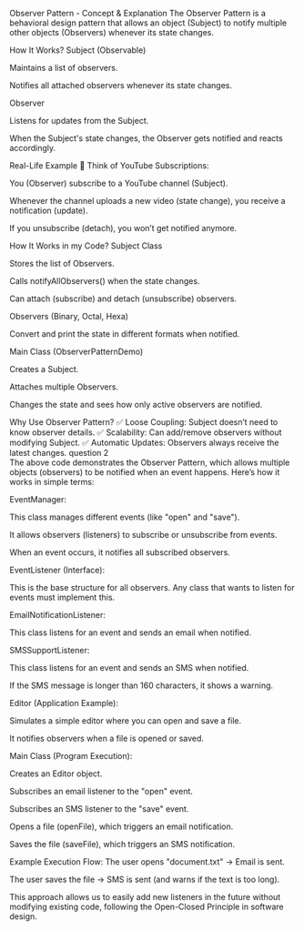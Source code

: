 Observer Pattern - Concept & Explanation
The Observer Pattern is a behavioral design pattern that allows an object (Subject) to notify multiple other objects (Observers) whenever its state changes.

How It Works?
Subject (Observable)

Maintains a list of observers.

Notifies all attached observers whenever its state changes.

Observer

Listens for updates from the Subject.

When the Subject's state changes, the Observer gets notified and reacts accordingly.

Real-Life Example 📌
Think of YouTube Subscriptions:

You (Observer) subscribe to a YouTube channel (Subject).

Whenever the channel uploads a new video (state change), you receive a notification (update).

If you unsubscribe (detach), you won’t get notified anymore.

How It Works in my Code?
Subject Class

Stores the list of Observers.

Calls notifyAllObservers() when the state changes.

Can attach (subscribe) and detach (unsubscribe) observers.

Observers (Binary, Octal, Hexa)

Convert and print the state in different formats when notified.

Main Class (ObserverPatternDemo)

Creates a Subject.

Attaches multiple Observers.

Changes the state and sees how only active observers are notified.

Why Use Observer Pattern?
✅ Loose Coupling: Subject doesn’t need to know observer details.
✅ Scalability: Can add/remove observers without modifying Subject.
✅ Automatic Updates: Observers always receive the latest changes.
question 2  
The above code demonstrates the Observer Pattern, which allows multiple objects (observers) to be notified when an event happens. Here’s how it works in simple terms:

EventManager:

This class manages different events (like "open" and "save").

It allows observers (listeners) to subscribe or unsubscribe from events.

When an event occurs, it notifies all subscribed observers.

EventListener (Interface):

This is the base structure for all observers. Any class that wants to listen for events must implement this.

EmailNotificationListener:

This class listens for an event and sends an email when notified.

SMSSupportListener:

This class listens for an event and sends an SMS when notified.

If the SMS message is longer than 160 characters, it shows a warning.

Editor (Application Example):

Simulates a simple editor where you can open and save a file.

It notifies observers when a file is opened or saved.

Main Class (Program Execution):

Creates an Editor object.

Subscribes an email listener to the "open" event.

Subscribes an SMS listener to the "save" event.

Opens a file (openFile), which triggers an email notification.

Saves the file (saveFile), which triggers an SMS notification.

Example Execution Flow:
The user opens "document.txt" → Email is sent.

The user saves the file → SMS is sent (and warns if the text is too long).

This approach allows us to easily add new listeners in the future without modifying existing code, following the Open-Closed Principle in software design. 
